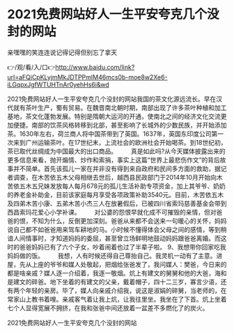 # 2021免费网站好人一生平安夸克几个没封的网站
亲嘿嘿的笑连连说记得记得但别忘了拿天

👉/观/看/入/口👉http://www.baidu.com/link?url=aFQjCpKLyjmMkJDTPPmIM46mcs0b-moe8w2Xe6-iLGqpxJgfWTUHTnAr0yehHs6i&wd

2021免费网站好人一生平安夸克几个没封的网站我国的茶文化源远流长。早在汉代就有茶叶生产，蜀有贸易。在魏晋南北朝时期，南部出现了许多茶叶种植和加工基地，茶文化蓬勃发展。特别是隋朝大运河的开通，使南北之间的经济文化交流更加便捷。南部的饮茶风格转移到北部，甚至影响了长城外的少数民族，并开始添加茶。1630年左右，荷兰商人将中国茶带到了英国。1637年，英国东印度公司第一次来到广州运输茶叶。在17世纪末，上流社会的欧洲社会开始喝茶。到18世纪初，茶已取代丝绸成为中国最大的出口商品。
　　真是如此吗?从今天媒体披露出来的更多信息来看，抛开煽情、炒作和索捐，事实上这篇“世界上最悲伤作文”的背后故事并不简单。首先该孤儿一家在并非没有得到来自政府和民间多方面的救助，据记者调查，在木苦依五木父母相继去世后，越西县民政部门于2014年10月开始向木苦依五木五兄妹发放每人每月678元的孤儿生活补助专项资金，加上其爷爷、奶奶的养老金补助金，目前该家庭每月享受各项政策补助3540元。目前，木苦依五木及四弟木苦小康、五弟木苦小杰三人在放暑假后，已被四川省索玛慈善基金会带到西昌索玛花爱心小学补课。
　　对公婆的怨恨早就化成不可摧毁的亲情，但对爸爸的恨，不知为什么，反倒更加深刻。爸爸从来都不会送来一句暖心的关怀，妈妈说自己都不如爸爸用来驾车耕地的马。小时候不懂得体会父母之间的感情，等到稍谙人间情事时，才知道妈妈的委屈，甚至曾立场鲜明地鼓动妈妈跟爸爸离婚。而这时的爸爸妈妈已有了六个子女，吵着闹着也过了半辈子啦。
	9、我想带你回家吃我妈妈做的饭。
　　我想，人有时候还得自己尊抬自己。我灵机一动有了主意。进屋，先从上座的爷爷和媒人处敬起，把烟给张爸发了，我问媒人：樊爸，今日来的都是啥亲戚？媒人逐一介绍着，我逐一敬烟。炕上有建文的舅舅和他的大爸，海和是建文的碎爸。地下坐着的有建文的父亲，戴着帽子，四十二三岁，寡言少语，还有两个年轻的亲房。毕了，媒人向亲戚介绍我，说这是淑娟的碎舅，当老师的，在常家山上教书着哩。亲戚客气着让我上炕，让我往里坐。我坐在了下首。炕上坐着七个人显得宽展不拥挤，在我和张爸中间还放着一盆差不多燃化了的炭火。

2021免费网站好人一生平安夸克几个没封的网站
